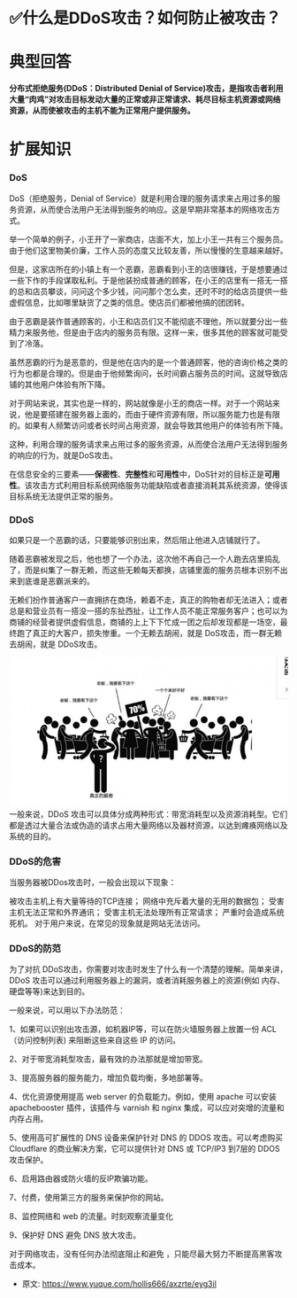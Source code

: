 # ✅什么是DDoS攻击？如何防止被攻击？
<!--page header-->

<a name="ebSBo"></a>
# 典型回答


**分布式拒绝服务(DDoS：Distributed Denial of Service)攻击，是指攻击者利用大量“肉鸡”对攻击目标发动大量的正常或非正常请求、耗尽目标主机资源或网络资源，从而使被攻击的主机不能为正常用户提供服务。**

<a name="odHJv"></a>
# 扩展知识
<a name="DoS"></a>
### DoS

DoS（拒绝服务，Denial of Service）就是利用合理的服务请求来占用过多的服务资源，从而使合法用户无法得到服务的响应。这是早期非常基本的网络攻击方式。

举一个简单的例子，小王开了一家商店，店面不大，加上小王一共有三个服务员。由于他们这里物美价廉，工作人员的态度又比较友善，所以慢慢的生意越来越好。

但是，这家店所在的小镇上有一个恶霸，恶霸看到小王的店很赚钱，于是想要通过一些下作的手段谋取私利。于是他装扮成普通的顾客，在小王的店里有一搭无一搭的总和店员攀谈，问问这个多少钱，问问那个怎么卖，还时不时的给店员提供一些虚假信息，比如哪里缺货了之类的信息。使店员们都被他搞的团团转。

由于恶霸是装作普通顾客的，小王和店员们又不能彻底不理他，所以就要分出一些精力来服务他，但是由于店内的服务员有限。这样一来，很多其他的顾客就可能受到了冷落。

虽然恶霸的行为是恶意的，但是他在店内的是一个普通顾客，他的咨询价格之类的行为也都是合理的。但是由于他频繁询问，长时间霸占服务员的时间。这就导致店铺的其他用户体验有所下降。

对于网站来说，其实也是一样的，网站就像是小王的商店一样。对于一个网站来说，他是要搭建在服务器上面的，而由于硬件资源有限，所以服务能力也是有限的。如果有人频繁访问或者长时间占用资源，就会导致其他用户的体验有所下降。

这种，利用合理的服务请求来占用过多的服务资源，从而使合法用户无法得到服务的响应的行为，就是DoS攻击。

在信息安全的三要素——**保密性**、**完整性**和**可用性**中，DoS针对的目标正是**可用性**。该攻击方式利用目标系统网络服务功能缺陷或者直接消耗其系统资源，使得该目标系统无法提供正常的服务。

<a name="DDoS"></a>
### DDoS

如果只是一个恶霸的话，只要能够识别出来，然后阻止他进入店铺就行了。

随着恶霸被发现之后，他也想了一个办法，这次他不再自己一个人跑去店里捣乱了，而是纠集了一群无赖，而这些无赖每天都换，店铺里面的服务员根本识别不出来到底谁是恶霸派来的。

无赖们扮作普通客户一直拥挤在商场，赖着不走，真正的购物者却无法进入；或者总是和营业员有一搭没一搭的东扯西扯，让工作人员不能正常服务客户；也可以为商铺的经营者提供虚假信息，商铺的上上下下忙成一团之后却发现都是一场空，最终跑了真正的大客户，损失惨重。一个无赖去胡闹，就是 DoS攻击，而一群无赖去胡闹，就是 DDoS攻击。

![](./img/lMgDCAgO6WLNT32j/15436414165546-476072.png)
一般来说，DDoS 攻击可以具体分成两种形式：带宽消耗型以及资源消耗型。它们都是透过大量合法或伪造的请求占用大量网络以及器材资源，以达到瘫痪网络以及系统的目的。

<a name="6e80c29c"></a>
### DDoS的危害

当服务器被DDos攻击时，一般会出现以下现象：

被攻击主机上有大量等待的TCP连接； 网络中充斥着大量的无用的数据包； 受害主机无法正常和外界通讯； 受害主机无法处理所有正常请求； 严重时会造成系统死机。 对于用户来说，在常见的现象就是网站无法访问。

<a name="0cbf18a0"></a>
### DDoS的防范

为了对抗 DDoS攻击，你需要对攻击时发生了什么有一个清楚的理解。简单来讲，DDoS 攻击可以通过利用服务器上的漏洞，或者消耗服务器上的资源(例如 内存、硬盘等等)来达到目的。

一般来说，可以用以下办法防范：

1、如果可以识别出攻击源，如机器IP等，可以在防火墙服务器上放置一份 ACL（访问控制列表) 来阻断这些来自这些 IP 的访问。

2、对于带宽消耗型攻击，最有效的办法那就是增加带宽。

3、提高服务器的服务能力，增加负载均衡，多地部署等。

4、优化资源使用提高 web server 的负载能力。例如，使用 apache 可以安装 apachebooster 插件，该插件与 varnish 和 nginx 集成，可以应对突增的流量和内存占用。

5、使用高可扩展性的 DNS 设备来保护针对 DNS 的 DDOS 攻击。可以考虑购买 Cloudflare 的商业解决方案，它可以提供针对 DNS 或 TCP/IP3 到7层的 DDOS 攻击保护。

6、启用路由器或防火墙的反IP欺骗功能。

7、付费，使用第三方的服务来保护你的网站。

8、监控网络和 web 的流量。时刻观察流量变化

9、保护好 DNS 避免 DNS 放大攻击。

对于网络攻击，没有任何办法彻底阻止和避免 ，只能尽最大努力不断提高黑客攻击成本。



<!--page footer-->
- 原文: <https://www.yuque.com/hollis666/axzrte/eyg3il>